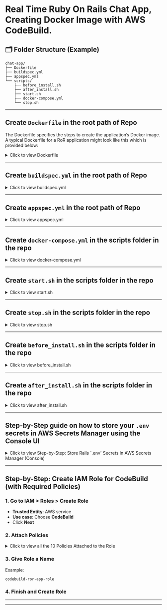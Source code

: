 # Real Time Ruby On Rails Chat App, Creating Docker Image with AWS CodeBuild.

## 🗂 Folder Structure (Example)
```
chat-app/
├── Dockerfile
├── buildspec.yml
├── appspec.yml
└── scripts/
    ├── before_install.sh
    ├── after_install.sh
    ├── start.sh
    ├── docker-compose.yml
    └── stop.sh
```
---

## Create `Dockerfile` in the root path of Repo
The Dockerfile specifies the steps to create the application’s Docker image. A typical Dockerfile for a RoR application might look like this which is provided below:

<details>
  <summary>Click to view Dockerfile</summary>

```dockerfile
# Dockerfile

FROM ruby:3.2.2
## This pulls the official Ruby 3.2.2 image from Docker Hub (Docker Hub),
## which includes Ruby and a Debian-based Linux environment.
## This is the foundation for the container, ensuring compatibility with the RoR applica                                                                                                tion.

# Set working directory
WORKDIR /app

## Sets the working directory inside the container to /app,
## where all subsequent commands will execute.
## This is where the application code will reside,
## following best practices for organization.

# Install packages
RUN apt-get update -qq && apt-get install -y build-essential libpq-dev nodejs curl redis

## Updates the package list quietly (-qq) and installs essential packages:
### build-essential: Provides compilers and libraries (e.g., gcc, make) needed for building software.
### libpq-dev: Development files for PostgreSQL, required for the pg gem used in Rails for database connectivity.
### nodejs: JavaScript runtime, necessary for asset compilation (e.g., Webpacker or Sprockets).
### curl: A tool for transferring data, used here for installing additional tools like Yarn.
## redis: Installs the Redis server, likely used for caching or real-time features like ActionCable.
## This step ensures the container has all system-level dependencies for the RoR app.

# Install Yarn
RUN curl -sS https://dl.yarnpkg.com/debian/pubkey.gpg | apt-key add - \
  && echo "deb https://dl.yarnpkg.com/debian/ stable main" | tee /etc/apt/sources.list.d/yarn.list \
  && apt-get update && apt-get install -y yarn

## Installs Yarn, a package manager for JavaScript, which is often used in Rails for managing frontend dependencies:
### First, adds the Yarn GPG key for secure package verification.
### Adds the Yarn repository to the sources list.
### Updates the package list and installs Yarn.
## This is crucial for applications using JavaScript frameworks or asset pipelines.

# Install bundler
RUN gem install bundler

## Installs Bundler, the Ruby dependency manager,
## which reads the Gemfile to install gems.
## This ensures the RoR application has all required Ruby libraries.

# Copy Gemfiles and install dependencies
COPY Gemfile* ./
RUN bundle install

## Copies the Gemfile and Gemfile.lock to the container,
## then runs bundle install to install the gems specified.
## This step is done early to leverage Docker layer caching,
## improving build times if the Gemfile doesn't change.

# Copy rest of the application
COPY . .
## Copies the entire application code from the host to the container's /app directory.
## This includes all source files, configurations, and assets.

# Ensure tmp directories exist
RUN mkdir -p tmp/pids tmp/cache tmp/sockets log
## Creates directories for temporary files, cache, sockets, and logs.
## The -p flag ensures parent directories are created if they don't exist,
## preventing errors. These directories are standard for Rails applications,
## used by Puma and other processes.


# Precompile assets (optional for production)
RUN bundle exec rake assets:precompile

## Precompiles assets (CSS, JavaScript) for production using the rake
## assets:precompile task. This step is optional but recommended for production
## to improve performance by serving precompiled assets, reducing server load.

# Expose the app port
EXPOSE 3000

## Informs Docker that the container listens on port 3000 at runtime.
## This is the default port for Rails applications using Puma,
## making it accessible externally when mapped.

# Start the app with Puma
CMD ["bundle", "exec", "puma", "-C", "config/puma.rb"]

## Specifies the default command to run when the container starts.
## It uses Bundler to execute Puma, the web server for Rails,
## with the configuration file config/puma.rb.
## This starts the application, listening on port 3000.
```

</details>

---

## Create `buildspec.yml` in the root path of Repo

<details>
  <summary>Click to view buildspec.yml</summary>

```yml
version: 0.2

env:
  variables:
    IMAGE_NAME: "chat-app"
    IMAGE_TAG: "latest"
  secrets-manager:
    RAILS_ENV: chat-app-secrets:RAILS_ENV
    DB_USER: chat-app-secrets:DB_USER
    DB_PASSWORD: chat-app-secrets:DB_PASSWORD
    DB_HOST: chat-app-secrets:DB_HOST
    DB_PORT: chat-app-secrets:DB_PORT
    DB_NAME: chat-app-secrets:DB_NAME
    REDIS_URL: chat-app-secrets:REDIS_URL
    RAILS_MASTER_KEY: chat-app-secrets:RAILS_MASTER_KEY
    SECRET_KEY_BASE: chat-app-secrets:SECRET_KEY_BASE

phases:
  pre_build:
    commands:
      - echo Logging in to Amazon ECR...
      - aws ecr get-login-password --region $AWS_DEFAULT_REGION | docker login --username AWS --password-stdin $ECR_REPO_URI
      - echo "RAILS_ENV=$RAILS_ENV" > .env
      - echo "DB_USER=$DB_USER" >> .env
      - echo "DB_PASSWORD=$DB_PASSWORD" >> .env
      - echo "DB_HOST=$DB_HOST" >> .env
      - echo "DB_PORT=$DB_PORT" >> .env
      - echo "DB_NAME=$DB_NAME" >> .env
      - echo "REDIS_URL=$REDIS_URL" >> .env
      - echo "RAILS_MASTER_KEY=$RAILS_MASTER_KEY" >> .env
      - echo "SECRET_KEY_BASE=$SECRET_KEY_BASE" >> .env

  build:
    commands:
      - echo Building the Docker image...
      - docker build -t $IMAGE_NAME:$IMAGE_TAG .
      - docker tag $IMAGE_NAME:$IMAGE_TAG $ECR_REPO_URI:$IMAGE_TAG

  post_build:
    commands:
      - echo Pushing Docker image to ECR...
      - docker push $ECR_REPO_URI:$IMAGE_TAG
      - echo Build completed successfully.

artifacts:
  files:
    - appspec.yml
    - scripts/*
```

</details>

---

## Create `appspec.yml` in the root path of Repo

<details>
  <summary>Click to view appspec.yml</summary>

```yml
version: 0.0
os: linux
files:
  - source: .
    destination: /home/ubuntu/chat-app

hooks:
  ApplicationStop:
    - location: scripts/stop.sh
      timeout: 60
  BeforeInstall:
    - location: scripts/before_install.sh
      timeout: 60
  AfterInstall:
    - location: scripts/after_install.sh
      timeout: 60
  ApplicationStart:
    - location: scripts/start.sh
      timeout: 60
```

</details>

---

## Create `docker-compose.yml` in the scripts folder in the repo

<details>
  <summary>Click to view docker-compose.yml</summary>

```yml
version: '3.8'

services:
  web:
    build: .
    image: 339713104321.dkr.ecr.ap-south-1.amazonaws.com/chat-app:latest
    command: bash -c "rm -f tmp/pids/server.pid && bundle exec puma -C config/puma.rb"
    ports:
      - "3000:3000"
    environment:
      RAILS_ENV: production
      DATABASE_URL: postgres://${DB_USER}:${DB_PASSWORD}@${DB_HOST}:${DB_PORT}/${DB_NAME}
      REDIS_URL: redis://redis:6379/0
      SECRET_KEY_BASE: ${SECRET_KEY_BASE}         # ✅ Added
      RAILS_MASTER_KEY: ${RAILS_MASTER_KEY}       # ✅ Added
    depends_on:
      - redis
    restart: always

  redis:
    image: redis:7
    container_name: redis
    restart: always
    ports:
      - "6379:6379"

```
</details>
    
---

## Create `start.sh` in the scripts folder in the repo

<details>
  <summary>Click to view start.sh</summary>

```sh
#!/bin/bash
set -euo pipefail

echo "🚀 Running start.sh..."

APP_DIR="/home/ubuntu/chat-app"
COMPOSE_FILE="$APP_DIR/scripts/docker-compose.yml"
ECR_IMAGE="339713104321.dkr.ecr.ap-south-1.amazonaws.com/chat-app:latest"
SECRET_ARN="arn:aws:secretsmanager:ap-south-1:339713104321:secret:chat-app-secrets-rXZYzv"
REGION="ap-south-1"

# Binary paths
AWS_CLI="/usr/bin/aws"
DOCKER="/usr/bin/docker"
DOCKER_COMPOSE="/usr/local/bin/docker-compose"

# Ensure required tools exist
for cmd in $AWS_CLI $DOCKER $DOCKER_COMPOSE jq; do
  if ! command -v "$cmd" >/dev/null 2>&1; then
    echo "❌ Required command '$cmd' not found. Exiting."
    exit 1
  fi
done

# Navigate to app directory
cd "$APP_DIR" || { echo "❌ Directory $APP_DIR not found"; exit 1; }

# Authenticate Docker to ECR
echo "🔐 Logging in to Amazon ECR..."
$AWS_CLI ecr get-login-password --region "$REGION" | $DOCKER login --username AWS --password-stdin "$ECR_IMAGE" || {
  echo "❌ ECR login failed"; exit 1;
}

# Pull the latest image
echo "📦 Pulling latest image from ECR..."
$DOCKER pull "$ECR_IMAGE"

# Shut down existing containers (non-fatal)
echo "🛑 Stopping existing containers (if any)..."
$DOCKER_COMPOSE -f "$COMPOSE_FILE" down || true

# Fetch secrets from Secrets Manager
echo "🔐 Fetching secrets from AWS Secrets Manager..."
SECRET_JSON=$($AWS_CLI secretsmanager get-secret-value \
  --secret-id "$SECRET_ARN" \
  --region "$REGION" \
  --query SecretString \
  --output text)

# Export environment variables
export DB_USER=$(echo "$SECRET_JSON" | jq -r '.DB_USER')
export DB_PASSWORD=$(echo "$SECRET_JSON" | jq -r '.DB_PASSWORD')
export DB_HOST=$(echo "$SECRET_JSON" | jq -r '.DB_HOST')
export DB_PORT=$(echo "$SECRET_JSON" | jq -r '.DB_PORT')
export DB_NAME=$(echo "$SECRET_JSON" | jq -r '.DB_NAME')
export SECRET_KEY_BASE=$(echo "$SECRET_JSON" | jq -r '.SECRET_KEY_BASE')
export RAILS_MASTER_KEY=$(echo "$SECRET_JSON" | jq -r '.RAILS_MASTER_KEY')  # 👈 NEW

echo "Secrets loaded and exported."

# Start containers
echo "🚀 Starting containers using Docker Compose..."
$DOCKER_COMPOSE -f "$COMPOSE_FILE" up -d || {
  echo "❌ Failed to start containers"; exit 1;
}

echo "✅ Deployment completed successfully."
```

</details>

---

## Create `stop.sh` in the scripts folder in the repo

<details>
  <summary>Click to view stop.sh</summary>

```sh
#!/bin/bash
echo "Running stop.sh..."

cd /home/ubuntu/chat-app

# Stop and remove containers
docker-compose down || true
```

</details>

---

## Create `before_install.sh` in the scripts folder in the repo

<details>
  <summary>Click to view before_install.sh</summary>

```sh
#!/bin/bash
echo "Running before_install.sh..."

# Stop old containers
docker-compose -f /home/ubuntu/chat-app/docker-compose.yml down || true

# Remove old images (optional cleanup)
docker system prune -af || true
```
</details>

---

## Create `after_install.sh` in the scripts folder in the repo

<details>
  <summary>Click to view after_install.sh</summary>

```yml
#!/bin/bash
echo "Running after_install.sh..."

# Change ownership (optional, if files are owned by root)
chown -R ubuntu:ubuntu /home/ubuntu/chat-app
```

</details>

---




## **Step-by-Step guide** on how to store your `.env` secrets in **AWS Secrets Manager using the Console UI**

<details>
  <summary>Click to view Step-by-Step: Store Rails `.env` Secrets in AWS Secrets Manager (Console)</summary>

### 🪪 Step-by-Step: Store Rails `.env` Secrets in AWS Secrets Manager (Console)

### 🔹 **Step 1: Choose Secret Type**

1. Go to **AWS Secrets Manager > Store a new secret**
2. Under **Secret type**, select:
   - ✅ **Other type of secret**
   - (This is for API keys, app secrets, or in your case, environment variables)

---

### 🔹 **Step 2: Enter Key/Value Pairs**

Now, enter each key and its value from your `.env` file:

| Key                | Value                                                              |
|--------------------|--------------------------------------------------------------------|
| `RAILS_ENV`        | `production`                                                      |
| `DB_USER`          | `myuser`                                                          |
| `DB_PASSWORD`      | `mypassword`                                                      |
| `DB_HOST`          | `chat-app.c342ea4cs6ny.ap-south-1.rds.amazonaws.com`              |
| `DB_PORT`          | `5432`                                                            |
| `DB_NAME`          | `chat-app`                                                        |
| `REDIS_URL`        | `redis://redis:6379/0`                                            |
| `RAILS_MASTER_KEY` | `c3ca922688d4bf22ac7fe38430dd8849`                                |
| `SECRET_KEY_BASE`  | `600f21de02355f788c759ff862a2cb22ba84ccbf072487992f4...` *(etc.)* |

➡️ To do this:
- Click **+ Add row** for each new key.
- Paste in each key on the left and value on the right.

---

### 🔹 **Step 3: Encryption Key**

- Leave this as default: `aws/secretsmanager`

AWS will handle encryption with its default KMS key.

---

### 🔹 **Step 4: Click “Next”**

Once all keys are added:
- Click the **orange “Next”** button at the bottom-right.

---

### 🔹 **Step 5: Secret Name and Description**

1. Set the name to something like:
   ```
   chat-app-secrets
   ```
2. Optionally, add a helpful description, e.g.:
   ```
   Environment variables for Ruby on Rails chat app
   ```

---

### 🔹 **Step 6: Leave Rotation Off**

- Click **Next** on the rotation screen (optional).
- You don't need rotation for this kind of secret.

---

### 🔹 **Step 7: Review and Store**

1. Review your key-value pairs and secret name.
2. Click **Store**.
  
</details>

---

## Step-by-Step: Create IAM Role for CodeBuild (with Required Policies)
### 1. **Go to IAM > Roles > Create Role**
- **Trusted Entity**: AWS service
- **Use case**: Choose **CodeBuild**
- Click **Next**

### 2. **Attach Policies**

<details>
  <summary>Click to view all the 10 Policies Attached to the Role</summary>


- **I. `AmazonEC2ContainerRegistryPowerUser`**
  - Provides full access to Amazon EC2 Container Registry repositories, but does not allow repository deletion or policy changes.
  - AWS managed

<details>
  <summary>Click to view given Permissions through JSON Format</summary>

```json
{
    "Version": "2012-10-17",
    "Statement": [
        {
            "Effect": "Allow",
            "Action": [
                "ecr:GetAuthorizationToken",
                "ecr:BatchCheckLayerAvailability",
                "ecr:GetDownloadUrlForLayer",
                "ecr:GetRepositoryPolicy",
                "ecr:DescribeRepositories",
                "ecr:ListImages",
                "ecr:DescribeImages",
                "ecr:BatchGetImage",
                "ecr:GetLifecyclePolicy",
                "ecr:GetLifecyclePolicyPreview",
                "ecr:ListTagsForResource",
                "ecr:DescribeImageScanFindings",
                "ecr:InitiateLayerUpload",
                "ecr:UploadLayerPart",
                "ecr:CompleteLayerUpload",
                "ecr:PutImage"
            ],
            "Resource": "*"
        }
    ]
}
```
  
</details>
  
- **II. `AmazonECS_FullAccess`**
  - Provides administrative access to Amazon ECS resources and enables ECS features through access to other AWS service resources, including VPCs, Auto Scaling groups, and CloudFormation stacks.
  - AWS managed
  
<details>
  <summary>Click to view given Permissions through JSON Format</summary>

```json
{
    "Version": "2012-10-17",
    "Statement": [
        {
            "Sid": "ECSIntegrationsManagementPolicy",
            "Effect": "Allow",
            "Action": [
                "application-autoscaling:DeleteScalingPolicy",
                "application-autoscaling:DeregisterScalableTarget",
                "application-autoscaling:DescribeScalableTargets",
                "application-autoscaling:DescribeScalingActivities",
                "application-autoscaling:DescribeScalingPolicies",
                "application-autoscaling:PutScalingPolicy",
                "application-autoscaling:RegisterScalableTarget",
                "appmesh:DescribeVirtualGateway",
                "appmesh:DescribeVirtualNode",
                "appmesh:ListMeshes",
                "appmesh:ListVirtualGateways",
                "appmesh:ListVirtualNodes",
                "autoscaling:CreateAutoScalingGroup",
                "autoscaling:CreateLaunchConfiguration",
                "autoscaling:DeleteAutoScalingGroup",
                "autoscaling:DeleteLaunchConfiguration",
                "autoscaling:Describe*",
                "autoscaling:UpdateAutoScalingGroup",
                "cloudformation:CreateStack",
                "cloudformation:DeleteStack",
                "cloudformation:DescribeStack*",
                "cloudformation:UpdateStack",
                "cloudwatch:DeleteAlarms",
                "cloudwatch:DescribeAlarms",
                "cloudwatch:GetMetricStatistics",
                "cloudwatch:PutMetricAlarm",
                "codedeploy:BatchGetApplicationRevisions",
                "codedeploy:BatchGetApplications",
                "codedeploy:BatchGetDeploymentGroups",
                "codedeploy:BatchGetDeployments",
                "codedeploy:ContinueDeployment",
                "codedeploy:CreateApplication",
                "codedeploy:CreateDeployment",
                "codedeploy:CreateDeploymentGroup",
                "codedeploy:GetApplication",
                "codedeploy:GetApplicationRevision",
                "codedeploy:GetDeployment",
                "codedeploy:GetDeploymentConfig",
                "codedeploy:GetDeploymentGroup",
                "codedeploy:GetDeploymentTarget",
                "codedeploy:ListApplicationRevisions",
                "codedeploy:ListApplications",
                "codedeploy:ListDeploymentConfigs",
                "codedeploy:ListDeploymentGroups",
                "codedeploy:ListDeployments",
                "codedeploy:ListDeploymentTargets",
                "codedeploy:RegisterApplicationRevision",
                "codedeploy:StopDeployment",
                "ec2:AssociateRouteTable",
                "ec2:AttachInternetGateway",
                "ec2:AuthorizeSecurityGroupIngress",
                "ec2:CancelSpotFleetRequests",
                "ec2:CreateInternetGateway",
                "ec2:CreateLaunchTemplate",
                "ec2:CreateRoute",
                "ec2:CreateRouteTable",
                "ec2:CreateSecurityGroup",
                "ec2:CreateSubnet",
                "ec2:CreateVpc",
                "ec2:DeleteLaunchTemplate",
                "ec2:DeleteSubnet",
                "ec2:DeleteVpc",
                "ec2:Describe*",
                "ec2:DetachInternetGateway",
                "ec2:DisassociateRouteTable",
                "ec2:ModifySubnetAttribute",
                "ec2:ModifyVpcAttribute",
                "ec2:RequestSpotFleet",
                "ec2:RunInstances",
                "ecs:*",
                "elasticfilesystem:DescribeAccessPoints",
                "elasticfilesystem:DescribeFileSystems",
                "elasticloadbalancing:CreateListener",
                "elasticloadbalancing:CreateLoadBalancer",
                "elasticloadbalancing:CreateRule",
                "elasticloadbalancing:CreateTargetGroup",
                "elasticloadbalancing:DeleteListener",
                "elasticloadbalancing:DeleteLoadBalancer",
                "elasticloadbalancing:DeleteRule",
                "elasticloadbalancing:DeleteTargetGroup",
                "elasticloadbalancing:DescribeListeners",
                "elasticloadbalancing:DescribeLoadBalancers",
                "elasticloadbalancing:DescribeRules",
                "elasticloadbalancing:DescribeTargetGroups",
                "events:DeleteRule",
                "events:DescribeRule",
                "events:ListRuleNamesByTarget",
                "events:ListTargetsByRule",
                "events:PutRule",
                "events:PutTargets",
                "events:RemoveTargets",
                "fsx:DescribeFileSystems",
                "iam:ListAttachedRolePolicies",
                "iam:ListInstanceProfiles",
                "iam:ListRoles",
                "lambda:ListFunctions",
                "logs:CreateLogGroup",
                "logs:DescribeLogGroups",
                "logs:FilterLogEvents",
                "route53:CreateHostedZone",
                "route53:DeleteHostedZone",
                "route53:GetHealthCheck",
                "route53:GetHostedZone",
                "route53:ListHostedZonesByName",
                "servicediscovery:CreatePrivateDnsNamespace",
                "servicediscovery:CreateService",
                "servicediscovery:DeleteService",
                "servicediscovery:GetNamespace",
                "servicediscovery:GetOperation",
                "servicediscovery:GetService",
                "servicediscovery:ListNamespaces",
                "servicediscovery:ListServices",
                "servicediscovery:UpdateService",
                "sns:ListTopics"
            ],
            "Resource": [
                "*"
            ]
        },
        {
            "Sid": "SSMPolicy",
            "Effect": "Allow",
            "Action": [
                "ssm:GetParameter",
                "ssm:GetParameters",
                "ssm:GetParametersByPath"
            ],
            "Resource": "arn:aws:ssm:*:*:parameter/aws/service/ecs*"
        },
        {
            "Sid": "ManagedCloudformationResourcesCleanupPolicy",
            "Effect": "Allow",
            "Action": [
                "ec2:DeleteInternetGateway",
                "ec2:DeleteRoute",
                "ec2:DeleteRouteTable",
                "ec2:DeleteSecurityGroup"
            ],
            "Resource": [
                "*"
            ],
            "Condition": {
                "StringLike": {
                    "ec2:ResourceTag/aws:cloudformation:stack-name": "EC2ContainerService-*"
                }
            }
        },
        {
            "Sid": "TasksPassRolePolicy",
            "Action": "iam:PassRole",
            "Effect": "Allow",
            "Resource": [
                "*"
            ],
            "Condition": {
                "StringLike": {
                    "iam:PassedToService": "ecs-tasks.amazonaws.com"
                }
            }
        },
        {
            "Sid": "InfrastructurePassRolePolicy",
            "Action": "iam:PassRole",
            "Effect": "Allow",
            "Resource": [
                "arn:aws:iam::*:role/ecsInfrastructureRole"
            ],
            "Condition": {
                "StringEquals": {
                    "iam:PassedToService": "ecs.amazonaws.com"
                }
            }
        },
        {
            "Sid": "InstancePassRolePolicy",
            "Action": "iam:PassRole",
            "Effect": "Allow",
            "Resource": [
                "arn:aws:iam::*:role/ecsInstanceRole*"
            ],
            "Condition": {
                "StringLike": {
                    "iam:PassedToService": [
                        "ec2.amazonaws.com",
                        "ec2.amazonaws.com.cn"
                    ]
                }
            }
        },
        {
            "Sid": "AutoScalingPassRolePolicy",
            "Action": "iam:PassRole",
            "Effect": "Allow",
            "Resource": [
                "arn:aws:iam::*:role/ecsAutoscaleRole*"
            ],
            "Condition": {
                "StringLike": {
                    "iam:PassedToService": [
                        "application-autoscaling.amazonaws.com",
                        "application-autoscaling.amazonaws.com.cn"
                    ]
                }
            }
        },
        {
            "Sid": "ServiceLinkedRoleCreationPolicy",
            "Effect": "Allow",
            "Action": "iam:CreateServiceLinkedRole",
            "Resource": "*",
            "Condition": {
                "StringLike": {
                    "iam:AWSServiceName": [
                        "ecs.amazonaws.com",
                        "autoscaling.amazonaws.com",
                        "ecs.application-autoscaling.amazonaws.com",
                        "spot.amazonaws.com",
                        "spotfleet.amazonaws.com"
                    ]
                }
            }
        },
        {
            "Sid": "ELBTaggingPolicy",
            "Effect": "Allow",
            "Action": [
                "elasticloadbalancing:AddTags"
            ],
            "Resource": "*",
            "Condition": {
                "StringEquals": {
                    "elasticloadbalancing:CreateAction": [
                        "CreateTargetGroup",
                        "CreateRule",
                        "CreateListener",
                        "CreateLoadBalancer"
                    ]
                }
            }
        }
    ]
}
```

</details>

- **III. `AmazonRDSReadOnlyAccess`**
  - Provides read only access to Amazon RDS via the AWS Management Console.
  - AWS managed

<details>
  <summary>Click to view given Permissions through JSON Format</summary>

```json
{
    "Version": "2012-10-17",
    "Statement": [
        {
            "Effect": "Allow",
            "Action": [
                "rds:Describe*",
                "rds:ListTagsForResource",
                "ec2:DescribeAccountAttributes",
                "ec2:DescribeAvailabilityZones",
                "ec2:DescribeInternetGateways",
                "ec2:DescribeSecurityGroups",
                "ec2:DescribeSubnets",
                "ec2:DescribeVpcAttribute",
                "ec2:DescribeVpcs"
            ],
            "Resource": "*"
        },
        {
            "Effect": "Allow",
            "Action": [
                "cloudwatch:GetMetricStatistics",
                "cloudwatch:ListMetrics",
                "cloudwatch:GetMetricData",
                "logs:DescribeLogStreams",
                "logs:GetLogEvents",
                "devops-guru:GetResourceCollection"
            ],
            "Resource": "*"
        },
        {
            "Action": [
                "devops-guru:SearchInsights",
                "devops-guru:ListAnomaliesForInsight"
            ],
            "Effect": "Allow",
            "Resource": "*",
            "Condition": {
                "ForAllValues:StringEquals": {
                    "devops-guru:ServiceNames": [
                        "RDS"
                    ]
                },
                "Null": {
                    "devops-guru:ServiceNames": "false"
                }
            }
        }
    ]
}
```

</details>

- **IV. `AmazonVPCFullAccess`**
  - Provides full access to Amazon VPC via the AWS Management Console.
  - AWS managed

<details>
  <summary>Click to view given Permissions through JSON Format</summary>

```json
{
    "Version": "2012-10-17",
    "Statement": [
        {
            "Sid": "AmazonVPCFullAccess",
            "Effect": "Allow",
            "Action": [
                "ec2:AcceptVpcPeeringConnection",
                "ec2:AcceptVpcEndpointConnections",
                "ec2:AllocateAddress",
                "ec2:AssignIpv6Addresses",
                "ec2:AssignPrivateIpAddresses",
                "ec2:AssociateAddress",
                "ec2:AssociateDhcpOptions",
                "ec2:AssociateRouteTable",
                "ec2:AssociateSecurityGroupVpc",
                "ec2:AssociateSubnetCidrBlock",
                "ec2:AssociateVpcCidrBlock",
                "ec2:AttachClassicLinkVpc",
                "ec2:AttachInternetGateway",
                "ec2:AttachNetworkInterface",
                "ec2:AttachVpnGateway",
                "ec2:AuthorizeSecurityGroupEgress",
                "ec2:AuthorizeSecurityGroupIngress",
                "ec2:CreateCarrierGateway",
                "ec2:CreateCustomerGateway",
                "ec2:CreateDefaultSubnet",
                "ec2:CreateDefaultVpc",
                "ec2:CreateDhcpOptions",
                "ec2:CreateEgressOnlyInternetGateway",
                "ec2:CreateFlowLogs",
                "ec2:CreateInternetGateway",
                "ec2:CreateLocalGatewayRouteTableVpcAssociation",
                "ec2:CreateNatGateway",
                "ec2:CreateNetworkAcl",
                "ec2:CreateNetworkAclEntry",
                "ec2:CreateNetworkInterface",
                "ec2:CreateNetworkInterfacePermission",
                "ec2:CreateRoute",
                "ec2:CreateRouteTable",
                "ec2:CreateSecurityGroup",
                "ec2:CreateSubnet",
                "ec2:CreateTags",
                "ec2:CreateVpc",
                "ec2:CreateVpcEndpoint",
                "ec2:CreateVpcEndpointConnectionNotification",
                "ec2:CreateVpcEndpointServiceConfiguration",
                "ec2:CreateVpcPeeringConnection",
                "ec2:CreateVpnConnection",
                "ec2:CreateVpnConnectionRoute",
                "ec2:CreateVpnGateway",
                "ec2:DeleteCarrierGateway",
                "ec2:DeleteCustomerGateway",
                "ec2:DeleteDhcpOptions",
                "ec2:DeleteEgressOnlyInternetGateway",
                "ec2:DeleteFlowLogs",
                "ec2:DeleteInternetGateway",
                "ec2:DeleteLocalGatewayRouteTableVpcAssociation",
                "ec2:DeleteNatGateway",
                "ec2:DeleteNetworkAcl",
                "ec2:DeleteNetworkAclEntry",
                "ec2:DeleteNetworkInterface",
                "ec2:DeleteNetworkInterfacePermission",
                "ec2:DeleteRoute",
                "ec2:DeleteRouteTable",
                "ec2:DeleteSecurityGroup",
                "ec2:DeleteSubnet",
                "ec2:DeleteTags",
                "ec2:DeleteVpc",
                "ec2:DeleteVpcEndpoints",
                "ec2:DeleteVpcEndpointConnectionNotifications",
                "ec2:DeleteVpcEndpointServiceConfigurations",
                "ec2:DeleteVpcPeeringConnection",
                "ec2:DeleteVpnConnection",
                "ec2:DeleteVpnConnectionRoute",
                "ec2:DeleteVpnGateway",
                "ec2:DescribeAccountAttributes",
                "ec2:DescribeAddresses",
                "ec2:DescribeAvailabilityZones",
                "ec2:DescribeCarrierGateways",
                "ec2:DescribeClassicLinkInstances",
                "ec2:DescribeCustomerGateways",
                "ec2:DescribeDhcpOptions",
                "ec2:DescribeEgressOnlyInternetGateways",
                "ec2:DescribeFlowLogs",
                "ec2:DescribeInstances",
                "ec2:DescribeInternetGateways",
                "ec2:DescribeIpv6Pools",
                "ec2:DescribeLocalGatewayRouteTables",
                "ec2:DescribeLocalGatewayRouteTableVpcAssociations",
                "ec2:DescribeKeyPairs",
                "ec2:DescribeMovingAddresses",
                "ec2:DescribeNatGateways",
                "ec2:DescribeNetworkAcls",
                "ec2:DescribeNetworkInterfaceAttribute",
                "ec2:DescribeNetworkInterfacePermissions",
                "ec2:DescribeNetworkInterfaces",
                "ec2:DescribePrefixLists",
                "ec2:DescribeRouteTables",
                "ec2:DescribeSecurityGroupReferences",
                "ec2:DescribeSecurityGroupRules",
                "ec2:DescribeSecurityGroups",
                "ec2:DescribeSecurityGroupVpcAssociations",
                "ec2:DescribeStaleSecurityGroups",
                "ec2:DescribeSubnets",
                "ec2:DescribeTags",
                "ec2:DescribeVpcAttribute",
                "ec2:DescribeVpcClassicLink",
                "ec2:DescribeVpcClassicLinkDnsSupport",
                "ec2:DescribeVpcEndpointConnectionNotifications",
                "ec2:DescribeVpcEndpointConnections",
                "ec2:DescribeVpcEndpoints",
                "ec2:DescribeVpcEndpointServiceConfigurations",
                "ec2:DescribeVpcEndpointServicePermissions",
                "ec2:DescribeVpcEndpointServices",
                "ec2:DescribeVpcPeeringConnections",
                "ec2:DescribeVpcs",
                "ec2:DescribeVpnConnections",
                "ec2:DescribeVpnGateways",
                "ec2:DetachClassicLinkVpc",
                "ec2:DetachInternetGateway",
                "ec2:DetachNetworkInterface",
                "ec2:DetachVpnGateway",
                "ec2:DisableVgwRoutePropagation",
                "ec2:DisableVpcClassicLink",
                "ec2:DisableVpcClassicLinkDnsSupport",
                "ec2:DisassociateAddress",
                "ec2:DisassociateRouteTable",
                "ec2:DisassociateSecurityGroupVpc",
                "ec2:DisassociateSubnetCidrBlock",
                "ec2:DisassociateVpcCidrBlock",
                "ec2:EnableVgwRoutePropagation",
                "ec2:EnableVpcClassicLink",
                "ec2:EnableVpcClassicLinkDnsSupport",
                "ec2:GetSecurityGroupsForVpc",
                "ec2:ModifyNetworkInterfaceAttribute",
                "ec2:ModifySecurityGroupRules",
                "ec2:ModifySubnetAttribute",
                "ec2:ModifyVpcAttribute",
                "ec2:ModifyVpcEndpoint",
                "ec2:ModifyVpcEndpointConnectionNotification",
                "ec2:ModifyVpcEndpointServiceConfiguration",
                "ec2:ModifyVpcEndpointServicePermissions",
                "ec2:ModifyVpcPeeringConnectionOptions",
                "ec2:ModifyVpcTenancy",
                "ec2:MoveAddressToVpc",
                "ec2:RejectVpcEndpointConnections",
                "ec2:RejectVpcPeeringConnection",
                "ec2:ReleaseAddress",
                "ec2:ReplaceNetworkAclAssociation",
                "ec2:ReplaceNetworkAclEntry",
                "ec2:ReplaceRoute",
                "ec2:ReplaceRouteTableAssociation",
                "ec2:ResetNetworkInterfaceAttribute",
                "ec2:RestoreAddressToClassic",
                "ec2:RevokeSecurityGroupEgress",
                "ec2:RevokeSecurityGroupIngress",
                "ec2:UnassignIpv6Addresses",
                "ec2:UnassignPrivateIpAddresses",
                "ec2:UpdateSecurityGroupRuleDescriptionsEgress",
                "ec2:UpdateSecurityGroupRuleDescriptionsIngress"
            ],
            "Resource": "*"
        }
    ]
}
```

</details>

- **V. `AWSCodeBuildAdminAccess`**
  - Provides full access to AWS CodeBuild via the AWS Management Console. Also attach AmazonS3ReadOnlyAccess to provide access to download build artifacts, and attach IAMFullAccess to create and manage the service role for CodeBuild.
  - AWS managed

<details>
  <summary>Click to view given Permissions through JSON Format</summary>

```json
{
    "Version": "2012-10-17",
    "Statement": [
        {
            "Sid": "AWSServicesAccess",
            "Action": [
                "codebuild:*",
                "codecommit:GetBranch",
                "codecommit:GetCommit",
                "codecommit:GetRepository",
                "codecommit:ListBranches",
                "codecommit:ListRepositories",
                "cloudwatch:GetMetricStatistics",
                "ec2:DescribeVpcs",
                "ec2:DescribeSecurityGroups",
                "ec2:DescribeSubnets",
                "ecr:DescribeRepositories",
                "ecr:ListImages",
                "elasticfilesystem:DescribeFileSystems",
                "events:DeleteRule",
                "events:DescribeRule",
                "events:DisableRule",
                "events:EnableRule",
                "events:ListTargetsByRule",
                "events:ListRuleNamesByTarget",
                "events:PutRule",
                "events:PutTargets",
                "events:RemoveTargets",
                "logs:GetLogEvents",
                "s3:GetBucketLocation",
                "s3:ListAllMyBuckets"
            ],
            "Effect": "Allow",
            "Resource": "*"
        },
        {
            "Sid": "CWLDeleteLogGroupAccess",
            "Action": [
                "logs:DeleteLogGroup"
            ],
            "Effect": "Allow",
            "Resource": "arn:aws:logs:*:*:log-group:/aws/codebuild/*:log-stream:*"
        },
        {
            "Sid": "SSMParameterWriteAccess",
            "Effect": "Allow",
            "Action": [
                "ssm:PutParameter"
            ],
            "Resource": "arn:aws:ssm:*:*:parameter/CodeBuild/*"
        },
        {
            "Sid": "SSMStartSessionAccess",
            "Effect": "Allow",
            "Action": [
                "ssm:StartSession"
            ],
            "Resource": "arn:aws:ecs:*:*:task/*/*"
        },
        {
            "Sid": "CodeStarConnectionsReadWriteAccess",
            "Effect": "Allow",
            "Action": [
                "codestar-connections:CreateConnection",
                "codestar-connections:DeleteConnection",
                "codestar-connections:UpdateConnectionInstallation",
                "codestar-connections:TagResource",
                "codestar-connections:UntagResource",
                "codestar-connections:ListConnections",
                "codestar-connections:ListInstallationTargets",
                "codestar-connections:ListTagsForResource",
                "codestar-connections:GetConnection",
                "codestar-connections:GetIndividualAccessToken",
                "codestar-connections:GetInstallationUrl",
                "codestar-connections:PassConnection",
                "codestar-connections:StartOAuthHandshake",
                "codestar-connections:UseConnection"
            ],
            "Resource": [
                "arn:aws:codestar-connections:*:*:connection/*",
                "arn:aws:codeconnections:*:*:connection/*"
            ]
        },
        {
            "Sid": "CodeStarNotificationsReadWriteAccess",
            "Effect": "Allow",
            "Action": [
                "codestar-notifications:CreateNotificationRule",
                "codestar-notifications:DescribeNotificationRule",
                "codestar-notifications:UpdateNotificationRule",
                "codestar-notifications:DeleteNotificationRule",
                "codestar-notifications:Subscribe",
                "codestar-notifications:Unsubscribe"
            ],
            "Resource": "*",
            "Condition": {
                "ArnLike": {
                    "codestar-notifications:NotificationsForResource": "arn:aws:codebuild:*:*:project/*"
                }
            }
        },
        {
            "Sid": "CodeStarNotificationsListAccess",
            "Effect": "Allow",
            "Action": [
                "codestar-notifications:ListNotificationRules",
                "codestar-notifications:ListEventTypes",
                "codestar-notifications:ListTargets",
                "codestar-notifications:ListTagsforResource"
            ],
            "Resource": "*"
        },
        {
            "Sid": "CodeStarNotificationsSNSTopicCreateAccess",
            "Effect": "Allow",
            "Action": [
                "sns:CreateTopic",
                "sns:SetTopicAttributes"
            ],
            "Resource": "arn:aws:sns:*:*:codestar-notifications*"
        },
        {
            "Sid": "SNSTopicListAccess",
            "Effect": "Allow",
            "Action": [
                "sns:ListTopics",
                "sns:GetTopicAttributes"
            ],
            "Resource": "*"
        },
        {
            "Sid": "CodeStarNotificationsChatbotAccess",
            "Effect": "Allow",
            "Action": [
                "chatbot:DescribeSlackChannelConfigurations",
                "chatbot:ListMicrosoftTeamsChannelConfigurations"
            ],
            "Resource": "*"
        }
    ]
}
```

</details>

- **VI. `CloudWatchLogsFullAccess`**
  - Provides full access to AWS CodeBuild via the AWS Management Console. Also attach AmazonS3ReadOnlyAccess to provide access to download build artifacts, and attach IAMFullAccess to create and manage the service role for CodeBuild.
  - AWS managed

<details>
  <summary>Click to view given Permissions through JSON Format</summary>

```json
{
    "Version": "2012-10-17",
    "Statement": [
        {
            "Sid": "CloudWatchLogsFullAccess",
            "Effect": "Allow",
            "Action": [
                "logs:*",
                "cloudwatch:GenerateQuery"
            ],
            "Resource": "*"
        }
    ]
}
```

</details>

- **VII. `CodeBuildBasePolicy-codebuild-ror-app-role-ap-south-1`**
  - Customer managed
  
<details>
  <summary>Click to view given Permissions through JSON Format</summary>

```json
{
    "Version": "2012-10-17",
    "Statement": [
        {
            "Effect": "Allow",
            "Resource": [
                "arn:aws:logs:ap-south-1:339713104321:log-group:/aws/codebuild/ror-chat-app-build",
                "arn:aws:logs:ap-south-1:339713104321:log-group:/aws/codebuild/ror-chat-app-build:*"
            ],
            "Action": [
                "logs:CreateLogGroup",
                "logs:CreateLogStream",
                "logs:PutLogEvents"
            ]
        },
        {
            "Effect": "Allow",
            "Resource": [
                "arn:aws:s3:::codepipeline-ap-south-1-*"
            ],
            "Action": [
                "s3:PutObject",
                "s3:GetObject",
                "s3:GetObjectVersion",
                "s3:GetBucketAcl",
                "s3:GetBucketLocation"
            ]
        },
        {
            "Effect": "Allow",
            "Action": [
                "codebuild:CreateReportGroup",
                "codebuild:CreateReport",
                "codebuild:UpdateReport",
                "codebuild:BatchPutTestCases",
                "codebuild:BatchPutCodeCoverages"
            ],
            "Resource": [
                "arn:aws:codebuild:ap-south-1:339713104321:report-group/ror-chat-app-build-*"
            ]
        }
    ]
}
```

</details>

- **VIII. `CodeBuildCodeConnectionsSourceCredentialsPolicy-ror-chat-app-build-ap-south-1-339713104321`**
  - Policy used in trust relationship with CodeBuild
  - Customer managed

<details>
  <summary>Click to view given Permissions through JSON Format</summary>

```json
{
    "Version": "2012-10-17",
    "Statement": [
        {
            "Effect": "Allow",
            "Action": [
                "codestar-connections:GetConnectionToken",
                "codestar-connections:GetConnection",
                "codeconnections:GetConnectionToken",
                "codeconnections:GetConnection",
                "codeconnections:UseConnection"
            ],
            "Resource": [
                "arn:aws:codestar-connections:ap-south-1:339713104321:connection/e78bca79-a1be-4f00-9f47-58e0d3058c09",
                "arn:aws:codeconnections:ap-south-1:339713104321:connection/e78bca79-a1be-4f00-9f47-58e0d3058c09"
            ]
        }
    ]
}
```

</details>

- **IX. `CodeBuildSecretsManagerPolicy-chat-app-ap-south-1`**
  - Policy used in trust relationship with CodeBuild
  - Customer managed

<details>
  <summary>Click to view given Permissions through JSON Format</summary>

```json
{
    "Version": "2012-10-17",
    "Statement": [
        {
            "Effect": "Allow",
            "Action": [
                "secretsmanager:GetSecretValue"
            ],
            "Resource": [
                "arn:aws:secretsmanager:ap-south-1:339713104321:secret:/CodeBuild/*"
            ]
        }
    ]
}
```

</details>

- **X. `SecretsManagerReadWrite`**
  - Provides read/write access to AWS Secrets Manager via the AWS Management Console. Note: this exludes IAM actions, so combine with IAMFullAccess if rotation configuration is required.
  - AWS managed

<details>
  <summary>Click to view given Permissions through JSON Format</summary>

```json
{
    "Version": "2012-10-17",
    "Statement": [
        {
            "Sid": "BasePermissions",
            "Effect": "Allow",
            "Action": [
                "secretsmanager:*",
                "cloudformation:CreateChangeSet",
                "cloudformation:DescribeChangeSet",
                "cloudformation:DescribeStackResource",
                "cloudformation:DescribeStacks",
                "cloudformation:ExecuteChangeSet",
                "docdb-elastic:GetCluster",
                "docdb-elastic:ListClusters",
                "ec2:DescribeSecurityGroups",
                "ec2:DescribeSubnets",
                "ec2:DescribeVpcs",
                "kms:DescribeKey",
                "kms:ListAliases",
                "kms:ListKeys",
                "lambda:ListFunctions",
                "rds:DescribeDBClusters",
                "rds:DescribeDBInstances",
                "redshift:DescribeClusters",
                "redshift-serverless:ListWorkgroups",
                "redshift-serverless:GetNamespace",
                "tag:GetResources"
            ],
            "Resource": "*"
        },
        {
            "Sid": "LambdaPermissions",
            "Effect": "Allow",
            "Action": [
                "lambda:AddPermission",
                "lambda:CreateFunction",
                "lambda:GetFunction",
                "lambda:InvokeFunction",
                "lambda:UpdateFunctionConfiguration"
            ],
            "Resource": "arn:aws:lambda:*:*:function:SecretsManager*"
        },
        {
            "Sid": "SARPermissions",
            "Effect": "Allow",
            "Action": [
                "serverlessrepo:CreateCloudFormationChangeSet",
                "serverlessrepo:GetApplication"
            ],
            "Resource": "arn:aws:serverlessrepo:*:*:applications/SecretsManager*"
        },
        {
            "Sid": "S3Permissions",
            "Effect": "Allow",
            "Action": [
                "s3:GetObject"
            ],
            "Resource": [
                "arn:aws:s3:::awsserverlessrepo-changesets*",
                "arn:aws:s3:::secrets-manager-rotation-apps-*/*"
            ]
        }
    ]
}
```

</details>

</details>

### 3. **Give Role a Name**

Example:
```
codebuild-ror-app-role
```

### 4. **Finish and Create Role**
---


---

